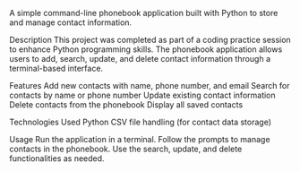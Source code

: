A simple command-line phonebook application built with Python to store and manage contact information.

Description
This project was completed as part of a coding practice session to enhance Python programming skills. The phonebook application allows users to add, search, update, and delete contact information through a terminal-based interface.

Features
Add new contacts with name, phone number, and email
Search for contacts by name or phone number
Update existing contact information
Delete contacts from the phonebook
Display all saved contacts

Technologies Used
Python
CSV file handling (for contact data storage)

Usage
Run the application in a terminal.
Follow the prompts to manage contacts in the phonebook.
Use the search, update, and delete functionalities as needed.

